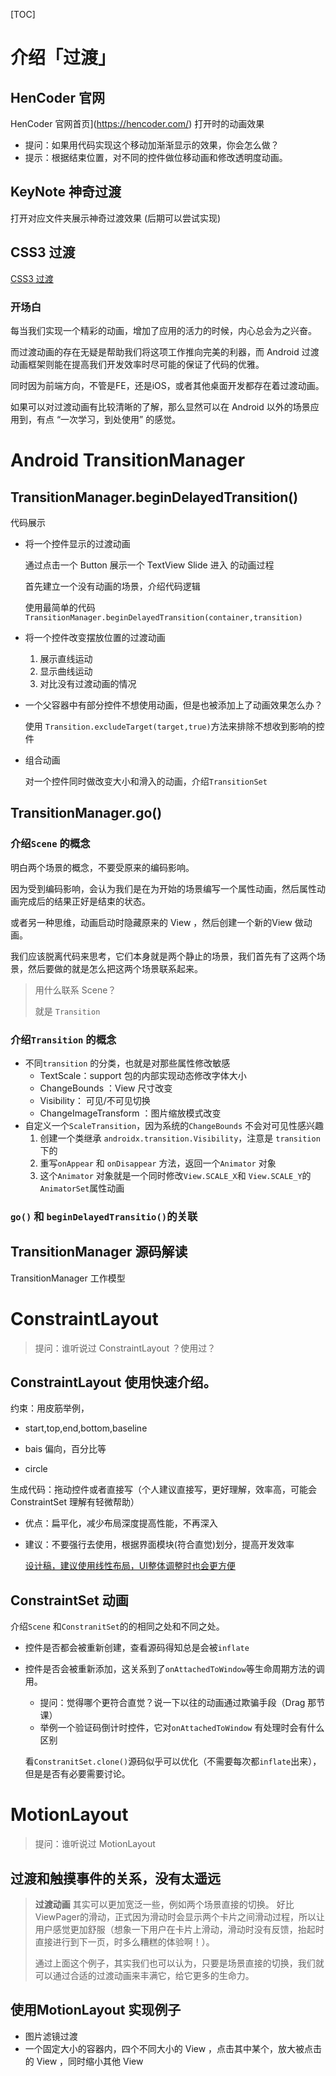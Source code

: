 [TOC]



# 介绍「过渡」



## HenCoder 官网

HenCoder 官网首页](https://hencoder.com/) 打开时的动画效果

* 提问：如果用代码实现这个移动加渐渐显示的效果，你会怎么做？
* 提示：根据结束位置，对不同的控件做位移动画和修改透明度动画。



## KeyNote 神奇过渡

打开对应文件夹展示神奇过渡效果 (后期可以尝试实现)



## CSS3 过渡

[CSS3 过渡](http://www.w3school.com.cn/css3/css3_transition.asp)





### 开场白

每当我们实现一个精彩的动画，增加了应用的活力的时候，内心总会为之兴奋。

而过渡动画的存在无疑是帮助我们将这项工作推向完美的利器，而 Android 过渡动画框架则能在提高我们开发效率时尽可能的保证了代码的优雅。

同时因为前端方向，不管是FE，还是iOS，或者其他桌面开发都存在着过渡动画。

如果可以对过渡动画有比较清晰的了解，那么显然可以在 Android 以外的场景应用到，有点 “一次学习，到处使用” 的感觉。





# Android TransitionManager

## TransitionManager.beginDelayedTransition()

代码展示

* 将一个控件显示的过渡动画

  通过点击一个 Button 展示一个 TextView Slide 进入 的动画过程

  首先建立一个没有动画的场景，介绍代码逻辑

  使用最简单的代码`TransitionManager.beginDelayedTransition(container,transition)`

* 将一个控件改变摆放位置的过渡动画

  1. 展示直线运动
  2. 显示曲线运动
  3. 对比没有过渡动画的情况

* 一个父容器中有部分控件不想使用动画，但是也被添加上了动画效果怎么办？

  使用 `Transition.excludeTarget(target,true)`方法来排除不想收到影响的控件

* 组合动画

  对一个控件同时做改变大小和滑入的动画，介绍`TransitionSet`



## TransitionManager.go()

### 介绍`Scene` 的概念

明白两个场景的概念，不要受原来的编码影响。

因为受到编码影响，会认为我们是在为开始的场景编写一个属性动画，然后属性动画完成后的结果正好是结束的状态。

或者另一种思维，动画启动时隐藏原来的 View ，然后创建一个新的View 做动画。

我们应该脱离代码来思考，它们本身就是两个静止的场景，我们首先有了这两个场景，然后要做的就是怎么把这两个场景联系起来。

>  用什么联系 Scene？
>
> 就是 `Transition`



### 介绍`Transition` 的概念

- 不同`transition` 的分类，也就是对那些属性修改敏感
  * TextScale：support 包的内部实现动态修改字体大小
  * ChangeBounds ：View 尺寸改变
  * Visibility： 可见/不可见切换
  * ChangeImageTransform ：图片缩放模式改变
- 自定义一个`ScaleTransition`，因为系统的`ChangeBounds` 不会对可见性感兴趣
  1. 创建一个类继承 `androidx.transition.Visibility`，注意是 `transition`下的
  2. 重写`onAppear` 和 `onDisappear` 方法，返回一个`Animator` 对象
  3. 这个`Animator` 对象就是一个同时修改`View.SCALE_X`和 `View.SCALE_Y`的`AnimatorSet`属性动画



### `go()` 和 `beginDelayedTransitio()`的关联



## TransitionManager 源码解读

TransitionManager 工作模型



# ConstraintLayout

>  提问：谁听说过 ConstraintLayout ？使用过？



## ConstraintLayout 使用快速介绍。

约束：用皮筋举例，

* start,top,end,bottom,baseline 

* bais 偏向，百分比等
* circle

生成代码：拖动控件或者直接写（个人建议直接写，更好理解，效率高，可能会 ConstraintSet 理解有轻微帮助）



- 优点：扁平化，减少布局深度提高性能，不再深入

- 建议：不要强行去使用，根据界面模块(符合直觉)划分，提高开发效率

  [设计稿，建议使用线性布局，UI整体调整时也会更方便](https://dribbble.com/shots/5738155-Hair-salon-app/attachments)



## ConstraintSet 动画

介绍`Scene` 和`ConstranitSet`的的相同之处和不同之处。

* 控件是否都会被重新创建，查看源码得知总是会被`inflate`

* 控件是否会被重新添加，这关系到了`onAttachedToWindow`等生命周期方法的调用。

  * 提问：觉得哪个更符合直觉？说一下以往的动画通过欺骗手段（Drag 那节课）
  * 举例一个验证码倒计时控件，它对`onAttachedToWindow` 有处理时会有什么区别

  看`ConstranitSet.clone()`源码似乎可以优化（不需要每次都`inflate`出来），但是是否有必要需要讨论。








# MotionLayout

> 提问：谁听说过 MotionLayout





## 过渡和触摸事件的关系，没有太遥远

> **过渡动画** 其实可以更加宽泛一些，例如两个场景直接的切换。
> 好比ViewPager的滑动，正式因为滑动时会显示两个卡片之间滑动过程，所以让用户感觉更加舒服（想象一下用户在卡片上滑动，滑动时没有反馈，抬起时直接进行到下一页，时多么糟糕的体验啊！）。
>
> 通过上面这个例子，其实我们也可以认为，只要是场景直接的切换，我们就可以通过合适的过渡动画来丰满它，给它更多的生命力。



## 使用MotionLayout 实现例子

* 图片滤镜过渡
* 一个固定大小的容器内，四个不同大小的 View ，点击其中某个，放大被点击的 View ，同时缩小其他 View